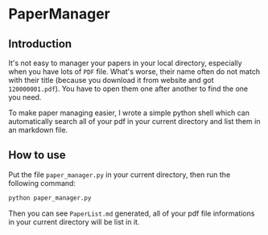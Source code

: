 # PaperManager

## Introduction

It's not easy to manager your papers in your local directory, especially when you have lots of `PDF` file. What's worse, their name often do not match with their title (because you download it from website and got `120000001.pdf`). You have to open them one after another to find the one you need.

To make paper managing easier, I wrote a simple python shell which can automatically search all of your pdf in your current directory and list them in an markdown file.

## How to use

Put the file `paper_manager.py` in your current directory, then run the following command:

``` sh
python paper_manager.py
```

Then you can see `PaperList.md` generated, all of your pdf file informations in your current directory will be list in it.
